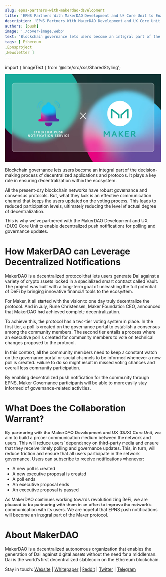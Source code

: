 ```yaml
---
slug: epns-partners-with-makerdao-development
title: 'EPNS Partners With MakerDAO Development and UX Core Unit to Enable Push Notifications for Protocol Governance Updates'
description: 'EPNS Partners With MakerDAO Development and UX Core Unit to Enable Push Notifications for Protocol Governance Updates'
authors: [push]
image: './cover-image.webp'
text: "Blockchain governance lets users become an integral part of the decision-making process of decentralized applications and protocols. It plays a key role in ensuring decentralization within the ecosystem."
tags: [ Ethereum
,Epnsproject
,Newsletter ]
---
```

import { ImageText } from '@site/src/css/SharedStyling';

![Cover Image of EPNS Partners With MakerDAO Development and UX Core Unit to Enable Push Notifications for Protocol Governance Updates](./cover-image.webp)

<!--truncate-->

Blockchain governance lets users become an integral part of the decision-making process of decentralized applications and protocols. It plays a key role in ensuring decentralization within the ecosystem.

All the present-day blockchain networks have robust governance and consensus protocols. But, what they lack is an effective communication channel that keeps the users updated on the voting process. This leads to reduced participation levels, ultimately reducing the level of actual degree of decentralization.

This is why we’ve partnered with the MakerDAO Development and UX (DUX) Core Unit to enable decentralized push notifications for polling and governance updates.

How MakerDAO can Leverage Decentralized Notifications
=====================================================

MakerDAO is a decentralized protocol that lets users generate Dai against a variety of crypto assets locked in a specialized smart contract called Vault. The project was built with a long-term goal of unleashing the full potential of DeFi by bringing innovative financial tools to the ecosystem.

For Maker, it all started with the vision to one day truly decentralize the protocol. And in July, Rune Christensen, Maker Foundation CEO, announced that MakerDAO had achieved complete decentralization.

To achieve this, the protocol has a two-tier voting system in place. In the first tier, a poll is created on the governance portal to establish a consensus among the community members. The second tier entails a process where an executive poll is created for community members to vote on technical changes proposed to the protocol.

In this context, all the community members need to keep a constant watch on the governance portal or social channels to be informed whenever a new poll is created. Failure to do so might result in missed voting chances and overall less community participation.

By enabling decentralized push notification for the community through EPNS, Maker Governance participants will be able to more easily stay informed of governance-related activities.

What Does the Collaboration Warrant?
====================================

By partnering with the MakerDAO Development and UX (DUX) Core Unit, we aim to build a proper communication medium between the network and users. This will reduce users’ dependency on third-party media and ensure that they receive timely polling and governance updates. This, in turn, will reduce friction and ensure that all users participate in the network governance. Users can subscribe to receive notifications whenever:

*   A new poll is created
*   A new executive proposal is created
*   A poll ends
*   An executive proposal ends
*   An executive proposal is passed

As MakerDAO continues working towards revolutionizing DeFi, we are pleased to be partnering with them in an effort to improve the network’s communication with its users. We are hopeful that EPNS push notifications will become an integral part of the Maker protocol.

About MakerDAO
==============

MakerDAO is a decentralized autonomous organization that enables the generation of Dai, against digital assets without the need for a middleman. Dai is the world’s first decentralized stablecoin on the Ethereum blockchain.

Stay in touch: [Website](https://makerdao.com/) | [Whitepaper](https://makerdao.com/whitepaper/DaiDec17WP.pdf) | [Reddit](https://www.reddit.com/r/MakerDAO/) | [Twitter](http://twitter.com/makerdao) | [Telegram](https://t.me/makerdaoofficial)


